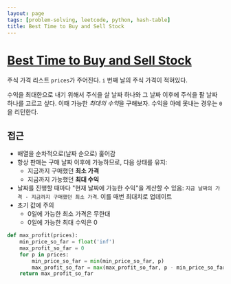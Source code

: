 ```yaml
---
layout: page
tags: [problem-solving, leetcode, python, hash-table]
title: Best Time to Buy and Sell Stock
---
```


# [Best Time to Buy and Sell Stock](https://leetcode.com/problems/best-time-to-buy-and-sell-stock/)

 주식 가격 리스트 `prices`가 주어진다. `i` 번째 날의 주식 가격이
 적혀있다.

 수익을 최대한으로 내기 위해서 주식을 살 날짜 하나와 그 날짜 이후에
 주식을 팔 날짜 하나를 고르고 싶다. 이때 가능한 *최대의 수익*을
 구해보자. 수익을 아예 못내는 경우는 `0`을 리턴한다.

## 접근
 - 배열을 순차적으로(날짜 순으로) 훑어감
 - 항상 판매는 구매 날짜 이후에 가능하므로, 다음 상태를 유지:
   - 지금까지 구매했던 **최소 가격**
   - 지금까지 가능했던 **최대 수익**
 - 날짜를 진행할 때마다 "현재 날짜에 가능한 수익"을 계산할 수 있음:
   `지금 날짜의 가격 - 지금까지 구매했던 최소 가격`. 이를 매번
   최대치로 업데이트
 - 초기 값에 주의
   - 0일에 가능한 최소 가격은 무한대
   - 0일에 가능한 최대 수익은 0

```python
def max_profit(prices):
    min_price_so_far = float('inf')
    max_profit_so_far = 0
    for p in prices:
        min_price_so_far = min(min_price_so_far, p)
        max_profit_so_far = max(max_profit_so_far, p - min_price_so_far)
    return max_profit_so_far
```
